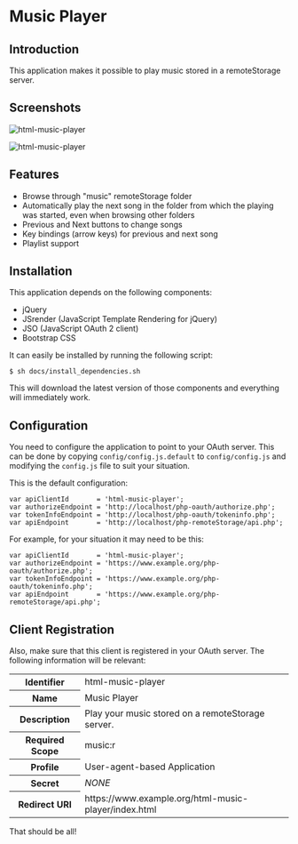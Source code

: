 # Music Player

## Introduction
This application makes it possible to play music stored in a remoteStorage
server.

## Screenshots
![html-music-player](https://github.com/fkooman/html-music-player/raw/master/docs/html-music-player-screenshot.png)

![html-music-player](https://github.com/fkooman/html-music-player/raw/master/docs/html-music-player-playlist-screenshot.png)

## Features
* Browse through "music" remoteStorage folder
* Automatically play the next song in the folder from which the playing 
  was started, even when browsing other folders
* Previous and Next buttons to change songs
* Key bindings (arrow keys) for previous and next song
* Playlist support

## Installation
This application depends on the following components:

* jQuery
* JSrender (JavaScript Template Rendering for jQuery)
* JSO (JavaScript OAuth 2 client)
* Bootstrap CSS 

It can easily be installed by running the following script:

    $ sh docs/install_dependencies.sh

This will download the latest version of those components and everything will
immediately work.

## Configuration
You need to configure the application to point to your OAuth server. This can
be done by copying `config/config.js.default` to `config/config.js` and 
modifying the `config.js` file to suit your situation.

This is the default configuration:

    var apiClientId       = 'html-music-player';
    var authorizeEndpoint = 'http://localhost/php-oauth/authorize.php';
    var tokenInfoEndpoint = 'http://localhost/php-oauth/tokeninfo.php';
    var apiEndpoint       = 'http://localhost/php-remoteStorage/api.php';

For example, for your situation it may need to be this:

    var apiClientId       = 'html-music-player';
    var authorizeEndpoint = 'https://www.example.org/php-oauth/authorize.php';
    var tokenInfoEndpoint = 'https://www.example.org/php-oauth/tokeninfo.php';
    var apiEndpoint       = 'https://www.example.org/php-remoteStorage/api.php';

## Client Registration
Also, make sure that this client is registered in your OAuth server. The following
information will be relevant:

<table>
  <tr>
    <th>Identifier</th><td>html-music-player</td>
  </tr>
  <tr>
    <th>Name</th><td>Music Player</td>
  </tr>
  <tr>
    <th>Description</th><td>Play your music stored on a remoteStorage server.</td>
  </tr>
  <tr>
    <th>Required Scope</th><td>music:r</td>
  </tr>
  <tr>
    <th>Profile</th><td>User-agent-based Application</td>
  </tr>
  <tr>
    <th>Secret</th><td><em>NONE</em></td>
  </tr>
  <tr>
    <th>Redirect URI</th><td>https://www.example.org/html-music-player/index.html</td>
  </tr>
</table>

That should be all!
